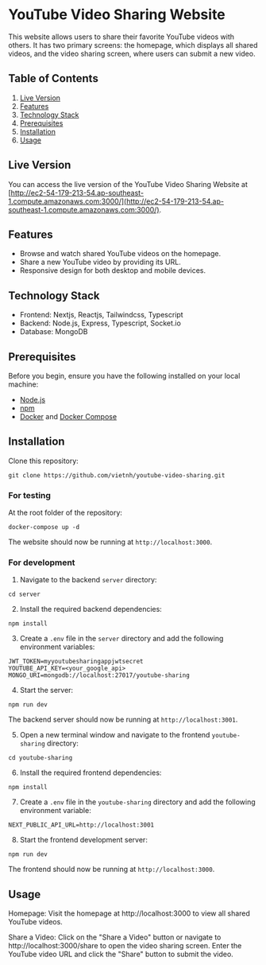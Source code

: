 # YouTube Video Sharing Website

This website allows users to share their favorite YouTube videos with others. It has two primary screens: the homepage, which displays all shared videos, and the video sharing screen, where users can submit a new video.


## Table of Contents

1. [Live Version](#live-version)
2. [Features](#features)
3. [Technology Stack](#technology-stack)
4. [Prerequisites](#prerequisites)
5. [Installation](#installation)
6. [Usage](#usage)

## Live Version

You can access the live version of the YouTube Video Sharing Website at [http://ec2-54-179-213-54.ap-southeast-1.compute.amazonaws.com:3000/](http://ec2-54-179-213-54.ap-southeast-1.compute.amazonaws.com:3000/).

## Features

- Browse and watch shared YouTube videos on the homepage.
- Share a new YouTube video by providing its URL.
- Responsive design for both desktop and mobile devices.

## Technology Stack

- Frontend: Nextjs, Reactjs, Tailwindcss, Typescript
- Backend: Node.js, Express, Typescript, Socket.io
- Database: MongoDB

## Prerequisites

Before you begin, ensure you have the following installed on your local machine:

- [Node.js](https://nodejs.org/en/download/)
- [npm](https://www.npmjs.com/get-npm)
- [Docker](https://docs.docker.com/engine/install/) and [Docker Compose](https://docs.docker.com/compose/install/)

## Installation

Clone this repository:

```
git clone https://github.com/vietnh/youtube-video-sharing.git
```

### For testing

At the root folder of the repository:
```
docker-compose up -d
```

The website should now be running at `http://localhost:3000`.

### For development

1. Navigate to the backend `server` directory:

```
cd server
```

2. Install the required backend dependencies:

```
npm install
```

3. Create a `.env` file in the `server` directory and add the following environment variables:

````
JWT_TOKEN=myyoutubesharingappjwtsecret
YOUTUBE_API_KEY=<your_google_api>
MONGO_URI=mongodb://localhost:27017/youtube-sharing
````

4. Start the server:

```
npm run dev
```

The backend server should now be running at `http://localhost:3001`.

5. Open a new terminal window and navigate to the frontend `youtube-sharing` directory:

```
cd youtube-sharing
```

6. Install the required frontend dependencies:

```
npm install
```

7. Create a `.env` file in the `youtube-sharing` directory and add the following environment variable:

```
NEXT_PUBLIC_API_URL=http://localhost:3001
```

8. Start the frontend development server:

```
npm run dev
```

The frontend should now be running at `http://localhost:3000`.

## Usage
Homepage: Visit the homepage at http://localhost:3000 to view all shared YouTube videos.

Share a Video: Click on the "Share a Video" button or navigate to http://localhost:3000/share to open the video sharing screen. Enter the YouTube video URL and click the "Share" button to submit the video.